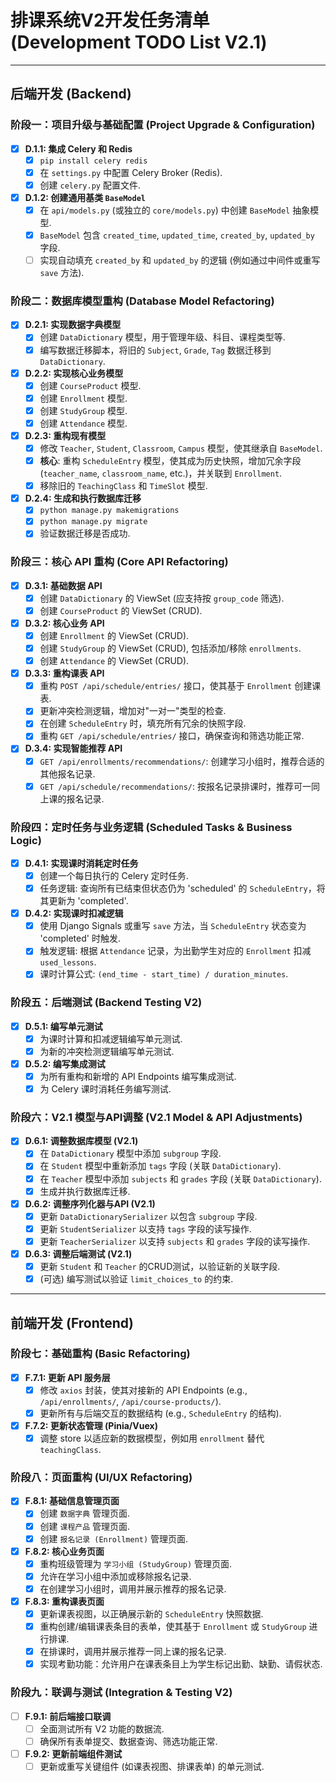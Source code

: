 # 排课系统V2开发任务清单 (Development TODO List V2.1)

---

## 后端开发 (Backend)

### 阶段一：项目升级与基础配置 (Project Upgrade & Configuration)

- [x] **D.1.1: 集成 Celery 和 Redis**
  - [x] `pip install celery redis`
  - [x] 在 `settings.py` 中配置 Celery Broker (Redis).
  - [x] 创建 `celery.py` 配置文件.

- [x] **D.1.2: 创建通用基类 `BaseModel`**
  - [x] 在 `api/models.py` (或独立的 `core/models.py`) 中创建 `BaseModel` 抽象模型.
  - [x] `BaseModel` 包含 `created_time`, `updated_time`, `created_by`, `updated_by` 字段.
  - [ ] 实现自动填充 `created_by` 和 `updated_by` 的逻辑 (例如通过中间件或重写 `save` 方法).

### 阶段二：数据库模型重构 (Database Model Refactoring)

- [x] **D.2.1: 实现数据字典模型**
  - [x] 创建 `DataDictionary` 模型，用于管理年级、科目、课程类型等.
  - [x] 编写数据迁移脚本，将旧的 `Subject`, `Grade`, `Tag` 数据迁移到 `DataDictionary`.

- [x] **D.2.2: 实现核心业务模型**
  - [x] 创建 `CourseProduct` 模型.
  - [x] 创建 `Enrollment` 模型.
  - [x] 创建 `StudyGroup` 模型.
  - [x] 创建 `Attendance` 模型.

- [x] **D.2.3: 重构现有模型**
  - [x] 修改 `Teacher`, `Student`, `Classroom`, `Campus` 模型，使其继承自 `BaseModel`.
  - [x] **核心**: 重构 `ScheduleEntry` 模型，使其成为历史快照，增加冗余字段 (`teacher_name`, `classroom_name`, etc.)，并关联到 `Enrollment`.
  - [x] 移除旧的 `TeachingClass` 和 `TimeSlot` 模型.

- [x] **D.2.4: 生成和执行数据库迁移**
  - [x] `python manage.py makemigrations`
  - [x] `python manage.py migrate`
  - [x] 验证数据迁移是否成功.

### 阶段三：核心 API 重构 (Core API Refactoring)

- [x] **D.3.1: 基础数据 API**
  - [x] 创建 `DataDictionary` 的 ViewSet (应支持按 `group_code` 筛选).
  - [x] 创建 `CourseProduct` 的 ViewSet (CRUD).

- [x] **D.3.2: 核心业务 API**
  - [x] 创建 `Enrollment` 的 ViewSet (CRUD).
  - [x] 创建 `StudyGroup` 的 ViewSet (CRUD), 包括添加/移除 `enrollments`.
  - [x] 创建 `Attendance` 的 ViewSet (CRUD).

- [x] **D.3.3: 重构课表 API**
  - [x] 重构 `POST /api/schedule/entries/` 接口，使其基于 `Enrollment` 创建课表.
  - [x] 更新冲突检测逻辑，增加对"一对一"类型的检查.
  - [x] 在创建 `ScheduleEntry` 时，填充所有冗余的快照字段.
  - [x] 重构 `GET /api/schedule/entries/` 接口，确保查询和筛选功能正常.

- [x] **D.3.4: 实现智能推荐 API**
  - [x] `GET /api/enrollments/recommendations/`: 创建学习小组时，推荐合适的其他报名记录.
  - [x] `GET /api/schedule/recommendations/`: 按报名记录排课时，推荐可一同上课的报名记录.

### 阶段四：定时任务与业务逻辑 (Scheduled Tasks & Business Logic)

- [x] **D.4.1: 实现课时消耗定时任务**
  - [x] 创建一个每日执行的 Celery 定时任务.
  - [x] 任务逻辑: 查询所有已结束但状态仍为 'scheduled' 的 `ScheduleEntry`，将其更新为 'completed'.

- [x] **D.4.2: 实现课时扣减逻辑**
  - [x] 使用 Django Signals 或重写 `save` 方法，当 `ScheduleEntry` 状态变为 'completed' 时触发.
  - [x] 触发逻辑: 根据 `Attendance` 记录，为出勤学生对应的 `Enrollment` 扣减 `used_lessons`.
  - [x] 课时计算公式: `(end_time - start_time) / duration_minutes`.

### 阶段五：后端测试 (Backend Testing V2)

- [x] **D.5.1: 编写单元测试**
  - [x] 为课时计算和扣减逻辑编写单元测试.
  - [x] 为新的冲突检测逻辑编写单元测试.
- [x] **D.5.2: 编写集成测试**
  - [x] 为所有重构和新增的 API Endpoints 编写集成测试.
  - [x] 为 Celery 课时消耗任务编写测试.

### 阶段六：V2.1 模型与API调整 (V2.1 Model & API Adjustments)

- [x] **D.6.1: 调整数据库模型 (V2.1)**
  - [x] 在 `DataDictionary` 模型中添加 `subgroup` 字段.
  - [x] 在 `Student` 模型中重新添加 `tags` 字段 (关联 `DataDictionary`).
  - [x] 在 `Teacher` 模型中添加 `subjects` 和 `grades` 字段 (关联 `DataDictionary`).
  - [x] 生成并执行数据库迁移.

- [x] **D.6.2: 调整序列化器与API (V2.1)**
  - [x] 更新 `DataDictionarySerializer` 以包含 `subgroup` 字段.
  - [x] 更新 `StudentSerializer` 以支持 `tags` 字段的读写操作.
  - [x] 更新 `TeacherSerializer` 以支持 `subjects` 和 `grades` 字段的读写操作.

- [x] **D.6.3: 调整后端测试 (V2.1)**
  - [x] 更新 `Student` 和 `Teacher` 的CRUD测试，以验证新的关联字段.
  - [x] (可选) 编写测试以验证 `limit_choices_to` 的约束.

---

## 前端开发 (Frontend)

### 阶段七：基础重构 (Basic Refactoring)

- [x] **F.7.1: 更新 API 服务层**
  - [x] 修改 `axios` 封装，使其对接新的 API Endpoints (e.g., `/api/enrollments/`, `/api/course-products/`).
  - [x] 更新所有与后端交互的数据结构 (e.g., `ScheduleEntry` 的结构).

- [x] **F.7.2: 更新状态管理 (Pinia/Vuex)**
  - [x] 调整 store 以适应新的数据模型，例如用 `enrollment` 替代 `teachingClass`.

### 阶段八：页面重构 (UI/UX Refactoring)

- [x] **F.8.1: 基础信息管理页面**
  - [x] 创建 `数据字典` 管理页面.
  - [x] 创建 `课程产品` 管理页面.
  - [x] 创建 `报名记录 (Enrollment)` 管理页面.

- [x] **F.8.2: 核心业务页面**
  - [x] 重构班级管理为 `学习小组 (StudyGroup)` 管理页面.
  - [x] 允许在学习小组中添加或移除报名记录.
  - [x] 在创建学习小组时，调用并展示推荐的报名记录.

- [x] **F.8.3: 重构课表页面**
  - [x] 更新课表视图，以正确展示新的 `ScheduleEntry` 快照数据.
  - [x] 重构创建/编辑课表条目的表单，使其基于 `Enrollment` 或 `StudyGroup` 进行排课.
  - [x] 在排课时，调用并展示推荐一同上课的报名记录.
  - [x] 实现考勤功能：允许用户在课表条目上为学生标记出勤、缺勤、请假状态.

### 阶段九：联调与测试 (Integration & Testing V2)

- [ ] **F.9.1: 前后端接口联调**
  - [ ] 全面测试所有 V2 功能的数据流.
  - [ ] 确保所有表单提交、数据查询、筛选功能正常.

- [ ] **F.9.2: 更新前端组件测试**
  - [ ] 更新或重写关键组件 (如课表视图、排课表单) 的单元测试.